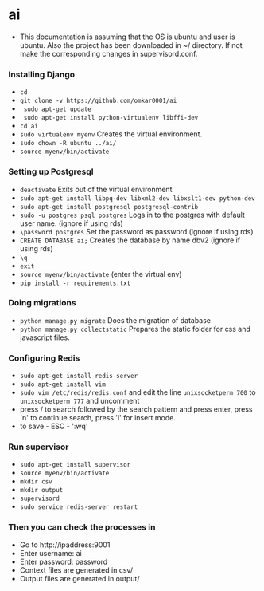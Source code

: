 # ai
* This documentation is assuming that the OS is ubuntu and user is ubuntu. Also the project has been downloaded in ~/ directory. If not make the corresponding changes in supervisord.conf.


### Installing Django
* ``` cd ```
* ``` git clone -v https://github.com/omkar0001/ai ```
* ``` sudo apt-get update```
* ``` sudo apt-get install python-virtualenv libffi-dev```
* ``` cd ai ```
* ``` sudo virtualenv myenv ``` Creates the virtual environment.
* ``` sudo chown -R ubuntu ../ai/ ```
* ``` source myenv/bin/activate ```

### Setting up Postgresql
* ``` deactivate ``` Exits out of the virtual environment
* ``` sudo apt-get install libpq-dev libxml2-dev libxslt1-dev python-dev ```
* ``` sudo apt-get install postgresql postgresql-contrib ```  
* ``` sudo -u postgres psql postgres ``` Logs in to the postgres with default user name. (ignore if using rds)
* ``` \password postgres ``` Set the password as password (ignore if using rds)
* ``` CREATE DATABASE ai; ``` Creates the database by name dbv2 (ignore if using rds)
* ``` \q ``` 
* ``` exit ```
* ``` source myenv/bin/activate ``` (enter the virtual env)
* ``` pip install -r requirements.txt ```

### Doing migrations ###
* ``` python manage.py migrate ``` Does the migration of database
* ``` python manage.py collectstatic ``` Prepares the static folder for css and javascript files.

### Configuring Redis ###
* ``` sudo apt-get install redis-server ```
* ``` sudo apt-get install vim ```
* ``` sudo vim /etc/redis/redis.conf ``` and edit the line ``` unixsocketperm 700 ``` to ``` unixsocketperm 777 ``` and uncomment
* press / to search followed by the search pattern and press enter, press 'n' to continue search, press 'i' for insert mode.
* to save - ESC - ':wq'

### Run supervisor
* ``` sudo apt-get install supervisor ```
* ``` source myenv/bin/activate ```
* ``` mkdir csv ```
* ``` mkdir output ```
* ```supervisord ```
* ``` sudo service redis-server restart ```

### Then you can check the processes in 
*  Go to http://ipaddress:9001
* Enter username: ai
* Enter password: password
* Context files are generated in csv/
* Output files are generated in output/
